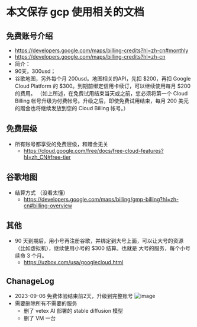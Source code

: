 # 本文保存 gcp 使用相关的文档

## 免费账号介绍
- https://developers.google.com/maps/billing-credits?hl=zh-cn#monthly
- https://developers.google.com/maps/billing-credits?hl=zh-cn
- 简介：
- 90天，300usd；
- 谷歌地图，另外每个月 200usd。地图相关的API，先扣 $200，再扣  Google Cloud Platform 的 $300。到期前绑定信用卡续订，可以继续使用每月 $200 的费用。 （如上所述，在免费试用结束当天或之前，您必须将第一个 Cloud Billing 帐号升级为付费帐号。升级之后，即使免费试用结束，每月 200 美元的赠金也将继续发放到您的 Cloud Billing 帐号。）

## 免费层级
- 所有账号都享受的免费层级，和赠金无关
  - https://cloud.google.com/free/docs/free-cloud-features?hl=zh_CN#free-tier

## 谷歌地图
- 结算方式 （没看太懂）
    - https://developers.google.com/maps/billing/gmp-billing?hl=zh-cn#billing-overview 

## 其他
- 90 天到期后，用小号再注册谷歌，并绑定到大号上面，可以让大号的资源（比如虚拟机），继续使用小号的 $300 结算。也就是 大号的服务，每个小号续命 3 个月。
  - https://uzbox.com/usa/googlecloud.html

## ChanageLog
- 2023-09-06 免费体验结束前2天，升级到完整账号
![image](https://github.com/lmmsoft/wiki/assets/1109198/12dc71ed-6890-4ec4-875a-069f99a1ae3f)
- 需要删除所有不需要的服务
  - 删了 vetex AI 部署的 stable diffusion 模型
  - 删了 VM 一台
